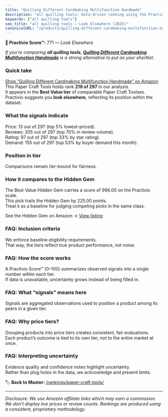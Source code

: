 ```yaml
---
title: "Quilling Different Cardmaking Multifunction Handmade"
description: "all quilling tools: Data-driven ranking using the Practivio Score™. Positioned by quality, value, demand, findability, momentum."
keywords: ["all quilling tools"]
seo_title: "all quilling tools — Look Elsewhere (2025)"
canonicalURL: "/products/quilling-different-cardmaking-multifunction-handmade-B0B9RZ8CXW/"
---
```


**🚫 Practivio Score™:** 771 — _Look Elsewhere_


*If you're comparing **all quilling tools**, **[Quilling Different Cardmaking Multifunction Handmade](https://www.amazon.com/dp/B0B9RZ8CXW?tag=practivio-20)** is a strong alternative to put on your shortlist.*
### Quick take
[Shop “Quilling Different Cardmaking Multifunction Handmade” on Amazon](https://www.amazon.com/dp/B0B9RZ8CXW?tag=practivio-20)
This Paper Craft Tools holds rank **219 of 297** in our analysis.  
It appears in the **Best Value tier** of comparable Paper Craft Toolses.  
Practivio suggests you **look elsewhere**, reflecting its position within the dataset.

### What the signals indicate
Price: 13 out of 297 (top 5% lowest-priced).  
Reviews: 205 out of 297 (top 70% in review volume).  
Rating: 97 out of 297 (top 33% by star rating).  
Demand: 155 out of 297 (top 53% by buyer demand this month).

### Position in tier
Comparisons remain tier-bound for fairness.

### How it compares to the Hidden Gem
The Best Value Hidden Gem carries a score of 996.00 on the Practivio scale.  
This pick trails the Hidden Gem by 225.00 points.  
Treat it as a baseline for judging competing picks in the same class.  

See the Hidden Gem on Amazon → [View listing](https://www.amazon.com/dp/B002YIP97K?tag=practivio-20)

### FAQ: Inclusion criteria
We enforce baseline eligibility requirements.  
That way, the tiers reflect true product performance, not noise.

### FAQ: How the score works
A Practivio Score™ (0–100) summarizes observed signals into a single number within each tier.  
If data is unavailable, uncertainty grows instead of being filled in.

### FAQ: What “signals” means here
Signals are aggregated observations used to position a product among its peers in a given tier.

### FAQ: Why price tiers?
Grouping products into price tiers creates consistent, fair evaluations.  
Each product’s outcome is tied to its own tier, not to the entire market at once.

### FAQ: Interpreting uncertainty
Evidence quality and confidence notes highlight uncertainty.  
Rather than plug holes in the data, we acknowledge and present limits.


🏷️ **Back to Master:** [/rankings/paper-craft-tools/](/rankings/paper-craft-tools/)

---
_Disclosure: We use Amazon affiliate links which may earn a commission. We don’t display live prices or review counts. Rankings are produced using a consistent, proprietary methodology._
